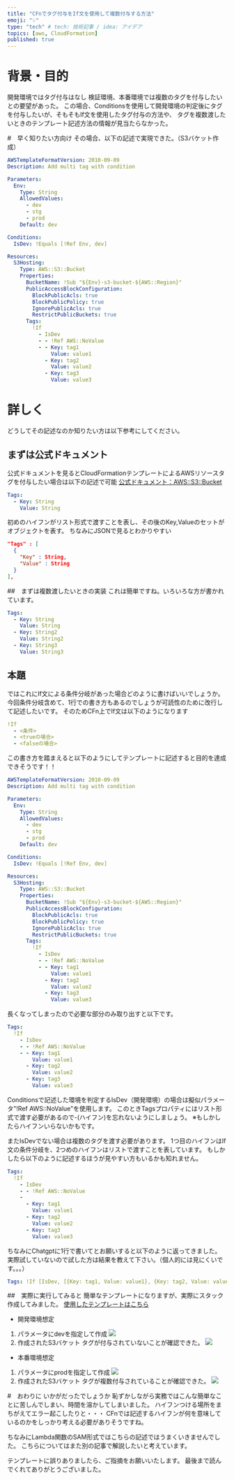 ```yaml
---
title: "CFnでタグ付与をIf文を使用して複数付与する方法"
emoji: "💡"
type: "tech" # tech: 技術記事 / idea: アイデア
topics: [aws, CloudFormation]
published: true
---
```

# 背景・目的
開発環境ではタグ付与はなし
検証環境、本番環境では複数のタグを付与したいとの要望があった。
この場合、Conditionsを使用して開発環境の判定後にタグを付与したいが、そもそもIf文を使用したタグ付与の方法や、
タグを複数渡したいときのテンプレート記述方法の情報が見当たらなかった。

#　早く知りたい方向け
その場合、以下の記述で実現できた。（S3バケット作成）
```yaml
AWSTemplateFormatVersion: 2010-09-09
Description: Add multi tag with condition

Parameters:
  Env:
    Type: String
    AllowedValues:
      - dev
      - stg
      - prod
    Default: dev

Conditions:
  IsDev: !Equals [!Ref Env, dev]

Resources:
  S3Hosting:
    Type: AWS::S3::Bucket
    Properties:
      BucketName: !Sub "${Env}-s3-bucket-${AWS::Region}"
      PublicAccessBlockConfiguration:
        BlockPublicAcls: true
        BlockPublicPolicy: true
        IgnorePublicAcls: true
        RestrictPublicBuckets: true
      Tags:
        !If
          - IsDev
          - - !Ref AWS::NoValue
          - - Key: tag1
              Value: value1
            - Key: tag2
              Value: value2
            - Key: tag3
              Value: value3
```
# 詳しく
どうしてその記述なのか知りたい方は以下参考にしてください。

## まずは公式ドキュメント
公式ドキュメントを見るとCloudFormationテンプレートによるAWSリソースタグを付与したい場合は以下の記述で可能
[公式ドキュメント：AWS::S3::Bucket](https://docs.aws.amazon.com/AWSCloudFormation/latest/UserGuide/aws-resource-s3-bucket.html)
```yaml
Tags:
  - Key: String
    Value: String
```
初めのハイフンがリスト形式で渡すことを表し、その後のKey,Valueのセットがオブジェクトを表す。
ちなみにJSONで見るとわかりやすい
```JSON
"Tags" : [
  {
    "Key" : String,
    "Value" : String
  }
],
```
##　まずは複数渡したいときの実装
これは簡単ですね。いろいろな方が書かれています。
```yaml
Tags:
  - Key: String
    Value: String
  - Key: String2
    Value: String2
  - Key: String3
    Value: String3
```

## 本題
ではこれにIf文による条件分岐があった場合どのように書けばいいでしょうか。
今回条件分岐含めて、1行での書き方もあるのでしょうが可読性のために改行して記述したいです。
そのためCFn上でIf文は以下のようになります
```yaml
!If
  - <条件>
  - <trueの場合>
  - <falseの場合>
```
この書き方を踏まえると以下のようにしてテンプレートに記述すると目的を達成できそうです！！
```yaml
AWSTemplateFormatVersion: 2010-09-09
Description: Add multi tag with condition

Parameters:
  Env:
    Type: String
    AllowedValues:
      - dev
      - stg
      - prod
    Default: dev

Conditions:
  IsDev: !Equals [!Ref Env, dev]

Resources:
  S3Hosting:
    Type: AWS::S3::Bucket
    Properties:
      BucketName: !Sub "${Env}-s3-bucket-${AWS::Region}"
      PublicAccessBlockConfiguration:
        BlockPublicAcls: true
        BlockPublicPolicy: true
        IgnorePublicAcls: true
        RestrictPublicBuckets: true
      Tags:
        !If
          - IsDev
          - - !Ref AWS::NoValue
          - - Key: tag1
              Value: value1
            - Key: tag2
              Value: value2
            - Key: tag3
              Value: value3
```
長くなってしまったので必要な部分のみ取り出すと以下です。
```yaml
Tags:
  !If
    - IsDev
    - - !Ref AWS::NoValue
    - - Key: tag1
        Value: value1
      - Key: tag2
        Value: value2
      - Key: tag3
        Value: value3
```
Conditionsで記述した環境を判定するIsDev（開発環境）の場合は擬似パラメータ"!Ref AWS::NoValue"を使用します。
このときTagsプロパティにはリスト形式で渡す必要があるので-(ハイフン)を忘れないようにしましょう。
※もしかしたらハイフンいらないかもです。

またIsDevでない場合は複数のタグを渡す必要があります。
1つ目のハイフンはIf文の条件分岐を、2つめのハイフンはリストで渡すことを表しています。
もしかしたら以下のように記述するほうが見やすい方もいるかも知れません。
```yaml
Tags:
  !If
    - IsDev
    - - !Ref AWS::NoValue
    -
      - Key: tag1
        Value: value1
      - Key: tag2
        Value: value2
      - Key: tag3
        Value: value3
```
ちなみにChatgptに1行で書いてとお願いすると以下のように返ってきました。
実際試していないので試した方は結果を教えて下さい。（個人的には見にくいです。。。）
```yaml
Tags: !If [IsDev, [{Key: tag1, Value: value1}, {Key: tag2, Value: value2}], !Ref AWS::NoValue]
```

##　実際に実行してみると
簡単なテンプレートになりますが、実際にスタック作成してみました。
[使用したテンプレートはこちら](https://github.com/watanabe-atsuhiro/public-documents-zenn/code/multi-tag-with-if/multi-tag.yaml)
* 開発環境想定
1. パラメータにdevを指定して作成
![](/images/multi-tag-with-if/dev-create.png)
2. 作成されたS3バケット
タグが付与されていないことが確認できた。
![](/images/multi-tag-with-if/dev-confirm.png)

* 本番環境想定
1. パラメータにprodを指定して作成
![](/images/multi-tag-with-if/dev-create.png)
2. 作成されたS3バケット
タグが複数付与されていることが確認できた。
![](/images/multi-tag-with-if/dev-confirm.png)

#　おわりに
いかがだったでしょうか
恥ずかしながら実務ではこんな簡単なことに苦しんでしまい、時間を溶かしてしまいました。
ハイフンつける場所をまちがえてエラー起こしたりと・・・
CFnでは記述するハイフンが何を意味しているのかをしっかり考える必要がありそうですね。

ちなみにLambda関数のSAM形式ではこちらの記述ではうまくいきませんでした。
こちらについてはまた別の記事で解説したいと考えています。

テンプレートに誤りありましたら、ご指摘をお願いいたします。
最後まで読んでくれてありがとうございました。